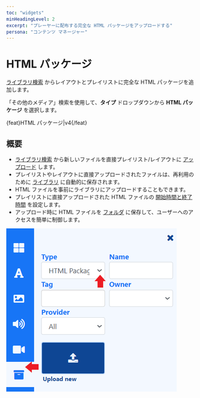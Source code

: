```yaml
---
toc: "widgets"
minHeadingLevel: 2
excerpt: "プレーヤーに配布する完全な HTML パッケージをアップロードする"
persona: "コンテンツ マネージャー"
---
```


# HTML パッケージ

[ライブラリ検索](layouts_editor.html#content-library-search) からレイアウトとプレイリストに完全な HTML パッケージを追加します。

「その他のメディア」検索を使用して、**タイプ** ドロップダウンから **HTML パッケージ** を選択します。

{feat}HTML パッケージ|v4{/feat}

## 概要

- [ライブラリ検索](layouts_editor.html#content-library-search) から新しいファイルを直接プレイリスト/レイアウトに [アップロード](media_library.html#content-add-media-upload) します。
- プレイリストやレイアウトに直接アップロードされたファイルは、再利用のために [ライブラリ](media_library.html) に自動的に保存されます。
- HTML ファイルを事前にライブラリにアップロードすることもできます。
- プレイリストに直接アップロードされた HTML ファイルの [開始時間と終了時間](media_playlists.html#content-widget-expiry-dates) を設定します。
- アップロード時に HTML ファイルを [フォルダ](tour_folders.html#content-saving-to-folders) に保存して、ユーザーへのアクセスを簡単に制御します。

![HTML パッケージ](img/v4_media_module_htmlpackage.png)


